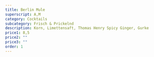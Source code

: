 ```yaml
---
title: Berlin Mule
superscript: A,M
category: Cocktails
subcategory: Frisch & Prickelnd
description: Korn, Limettensaft, Thomas Henry Spicy Ginger, Gurke
price1: 8,5
price2: ""
price3: ""
order: 1
---
```

